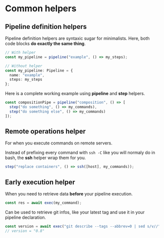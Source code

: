 # Common helpers <Badge type="warning" text="beta" />

## Pipeline definition helpers

Pipeline definition helpers are syntaxic sugar for minimalists.
Here, both code blocks **do exactly the same thing**.

```ts
// With helper
const my_pipeline = pipeline("example", () => my_steps);
```

```ts
// Without helper
const my_pipeline: Pipeline = {
  name: "example",
  steps: my_steps
};
```

Here is a complete working example using **pipeline** and **step** helpers.

```ts
const compositionPipe = pipeline("composition", () => [
  step("do something", () => my_commands),
  step("do something else", () => my_commands)
]);
```

## Remote operations helper

For when you execute commands on remote servers.

Instead of prefixing every command with `ssh -C` like you will normaly do
in bash, the **ssh** helper wrap them for you.

```ts
step("replace containers", () => ssh([host], my_commands));
```

## Early execution helper

When you need to retrieve data **before** your pipeline execution.

```ts
const res = await exec(my_command);
```

Can be used to retrieve git infos, like your latest tag and use it in your pipeline declaration.

```ts
const version = await exec("git describe --tags --abbrev=0 | sed s/v//");
// version = "0.8"
```
